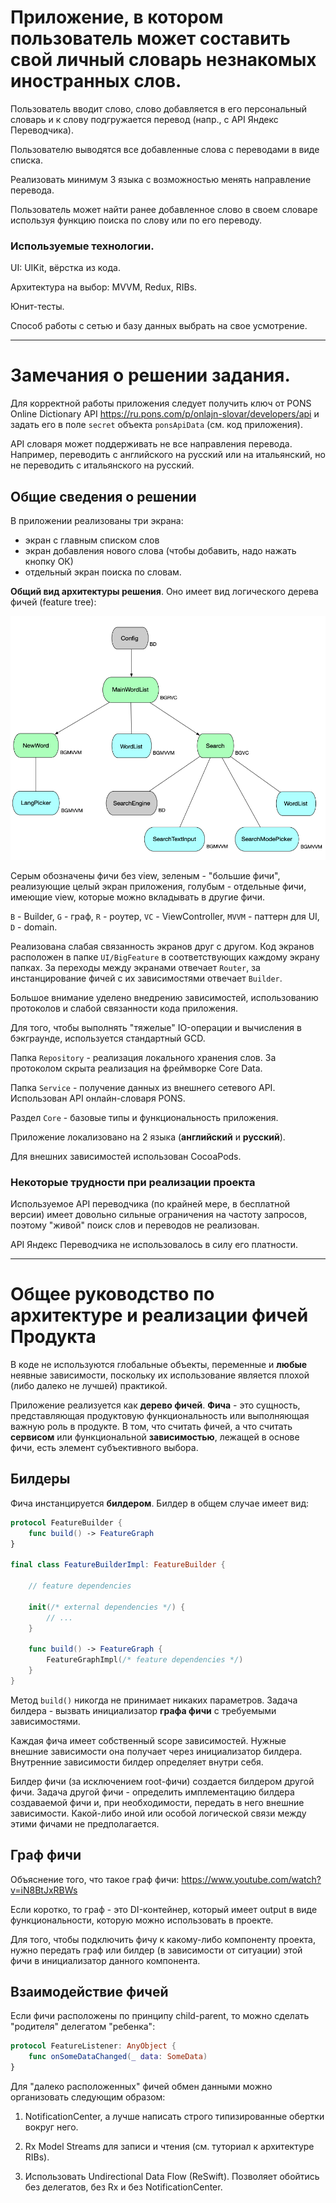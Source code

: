 # Приложение, в котором пользователь может составить свой личный словарь незнакомых иностранных слов.

Пользователь вводит слово, слово добавляется в его персональный словарь и к слову подгружается перевод (напр., с API Яндекс Переводчика).

Пользователю выводятся все добавленные слова с переводами в виде списка.

Реализовать минимум 3 языка с возможностью менять направление перевода.

Пользователь может найти ранее добавленное слово в своем словаре используя функцию поиска по слову или по его переводу.

### Используемые технологии.

UI: UIKit, вёрстка из кода.

Архитектура на выбор: MVVM, Redux, RIBs.

Юнит-тесты.

Способ работы с сетью и базу данных выбрать на свое усмотрение.

---

# Замечания о решении задания.

Для корректной работы приложения следует получить ключ от PONS Online Dictionary API https://ru.pons.com/p/onlajn-slovar/developers/api и задать его в поле `secret` объекта `ponsApiData` (см. код приложения).

API словаря может поддерживать не все направления перевода. Например, переводить с английского на русский или на итальянский, но не переводить с итальянского на русский.

## Общие сведения о решении

В приложении реализованы три экрана:

* экран с главным списком слов
* экран добавления нового слова (чтобы добавить, надо нажать кнопку ОК)
* отдельный экран поиска по словам.

__Общий вид архитектуры решения__. Оно имеет вид логического дерева фичей (feature tree):

![alt text](pers-dict-arch.png "")

Серым обозначены фичи без view, зеленым - "большие фичи", реализующие целый экран приложения, голубым - отдельные фичи, имеющие view, которые можно вкладывать в другие фичи.

`B` - Builder, `G` - граф, `R` - роутер, `VC` - ViewController, `MVVM` - паттерн для UI, `D` - domain.  

Реализована слабая связанность экранов друг с другом. Код экранов расположен в папке `UI/BigFeature` в соответствующих каждому экрану папках. За переходы между экранами отвечает `Router`, за инстанцирование фичей с их зависимостями отвечает `Builder`. 

Большое внимание уделено внедрению зависимостей, использованию протоколов и слабой связанности кода приложения.

Для того, чтобы выполнять "тяжелые" IO-операции и вычисления в бэкграунде, используется стандартный GCD.

Папка `Repository` - реализация локального хранения слов. За протоколом скрыта реализация на фреймворке Core Data.

Папка `Service` - получение данных из внешнего сетевого API. Использован API онлайн-словаря PONS.

Раздел `Core` - базовые типы и функциональность приложения.

Приложение локализовано на 2 языка (__английский__ и __русский__).

Для внешних зависимостей использован CocoaPods.

### Некоторые трудности при реализации проекта

Используемое API переводчика (по крайней мере, в бесплатной версии) имеет довольно сильные ограничения на частоту запросов, поэтому "живой" поиск слов и переводов не реализован.

API Яндекс Переводчика не использовалось в силу его платности.

---

# Общее руководство по архитектуре и реализации фичей Продукта

В коде не используются глобальные объекты, переменные и __любые__ неявные зависимости, поскольку их использование является плохой (либо далеко не лучшей) практикой.

Приложение реализуется как __дерево фичей__. __Фича__ - это сущность, представляющая продуктовую функциональность или выполняющая важную роль в продукте. В том, что считать фичей, а что считать __сервисом__ или функциональной __зависимостью__, лежащей в основе фичи, есть элемент субъективного выбора.

## Билдеры

Фича инстанцируется __билдером__. Билдер в общем случае имеет вид:

```swift
protocol FeatureBuilder {
    func build() -> FeatureGraph
}

final class FeatureBuilderImpl: FeatureBuilder {

    // feature dependencies

    init(/* external dependencies */) {
        // ...
    }

    func build() -> FeatureGraph {
        FeatureGraphImpl(/* feature dependencies */)
    }
}
```

Метод `build()` никогда не принимает никаких параметров. Задача билдера - вызвать инициализатор __графа фичи__ с требуемыми зависимостями.

Каждая фича имеет собственный scope зависимостей. Нужные внешние зависимости она получает через инициализатор билдера. Внутренние зависимости билдер определяет внутри себя.

Билдер фичи (за исключением root-фичи) создается билдером другой фичи. Задача другой фичи - определить имплементацию билдера создаваемой фичи и, при необходимости, передать в него внешние зависимости. Какой-либо иной или особой логической связи между этими фичами не предполагается.

## Граф фичи

Объяснение того, что такое граф фичи: https://www.youtube.com/watch?v=iN8BtJxRBWs

Если коротко, то граф - это DI-контейнер, который имеет output в виде функциональности, которую можно использовать в проекте.

Для того, чтобы подключить фичу к какому-либо компоненту проекта, нужно передать граф или билдер (в зависимости от ситуации) этой фичи в инициализатор данного компонента. 

## Взаимодействие фичей

Если фичи расположены по принципу child-parent, то можно сделать "родителя" делегатом "ребенка":

```swift
protocol FeatureListener: AnyObject {
    func onSomeDataChanged(_ data: SomeData)
}
```

Для "далеко расположенных" фичей обмен данными можно организовать следующим образом:

1) NotificationCenter, а лучше написать строго типизированные обертки вокруг него.

2) Rx Model Streams для записи и чтения (см. туториал к архитектуре RIBs).

3) Использовать Undirectional Data Flow (ReSwift). Позволяет обойтись без делегатов, без Rx и без NotificationCenter.

